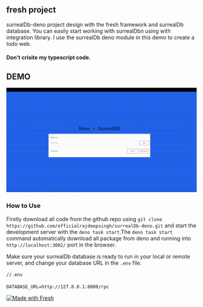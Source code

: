 ## fresh project

surrealDb-deno project design with the fresh framework and surrealDb database. You can easily start working with surrealDbn using with integration library. I use the surrealDb deno module in this demo to create a todo web.

#### Don't crisite my typescript code.

## DEMO

![Todo Demo](./static/tododemo.gif)

### How to Use

Firstly download all code from the github repo using `git clone https://github.com/officialrajdeepsingh/surrealDb-deno.git` and start the development server with the `deno task start`.The `deno task start` command automatically download all package from deno and running into `http://localhost:3002/` port in the browser.

Make sure your surrealDb database is ready to run in your local or remote server, and change your database URL in the `.env` file.

```
//.env

DATABASE_URL=http://127.0.0.1:8000/rpc
```

[![Made with Fresh](https://fresh.deno.dev/fresh-badge.svg)](https://fresh.deno.dev)
